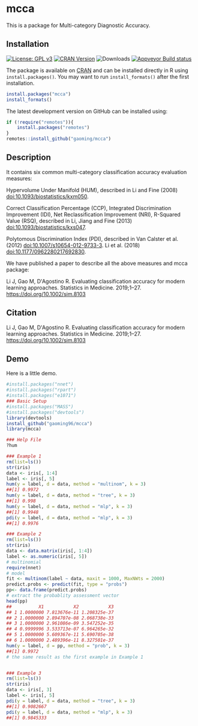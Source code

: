 # mcca
This is a package for Multi-category Diagnostic Accuracy.<br>

## Installation
[![License: GPL
v3](https://img.shields.io/badge/License-GPL%20v3-blue.svg)](http://www.gnu.org/licenses/gpl-3.0)
[![CRAN Version](https://www.r-pkg.org/badges/version/mcca)](https://cran.r-project.org/package=mcca)
![Downloads](https://cranlogs.r-pkg.org/badges/mcca)
[![Appveyor Build status](https://ci.appveyor.com/api/projects/status/40ua5l06jw0gjyjb?svg=true)](https://ci.appveyor.com/project/gaoming96/mcca)


The package is available on [CRAN](https://cran.r-project.org/package=mcca) and can be installed directly in R using `install.packages()`. You may want to run `install_formats()` after the first installation.

```R
install.packages("mcca")
install_formats()
```

The latest development version on GitHub can be installed using:

```R
if (!require("remotes")){
    install.packages("remotes")
}
remotes::install_github("gaoming/mcca")
```
## Description

It contains six common multi-category classification accuracy evaluation measures:

 Hypervolume Under Manifold (HUM), described in
 Li and Fine (2008) <doi:10.1093/biostatistics/kxm050>.

Correct Classification Percentage (CCP), Integrated Discrimination Improvement (IDI), Net Reclassification Improvement (NRI), R-Squared Value (RSQ), described in
 Li, Jiang and Fine (2013) <doi:10.1093/biostatistics/kxs047>.
 
 Polytomous Discrimination Index (PDI), described in
 Van Calster et al. (2012) <doi:10.1007/s10654-012-9733-3>.
 Li et al. (2018) <doi:10.1177/0962280217692830>.
 
 We have published a paper to describe all the above measures and mcca package:
 
 Li J, Gao M, D'Agostino R. Evaluating classification accuracy for modern learning
approaches. Statistics in Medicine. 2019;1–27. https://doi.org/10.1002/sim.8103


## Citation
Li J, Gao M, D'Agostino R. Evaluating classification accuracy for modern learning
approaches. Statistics in Medicine. 2019;1–27. https://doi.org/10.1002/sim.8103


## Demo

Here is a little demo.<br>

```r
#install.packages("nnet")
#install.packages("rpart")
#install.packages("e1071")
### Basic Setup
#install.packages("MASS")
#install.packages("devtools")
library(devtools)
install_github("gaoming96/mcca")
library(mcca)

### Help File
?hum

### Example 1
rm(list=ls())
str(iris)
data <- iris[, 1:4]
label <- iris[, 5]
hum(y = label, d = data, method = "multinom", k = 3)
##[1] 0.9972
hum(y = label, d = data, method = "tree", k = 3)
##[1] 0.998
hum(y = label, d = data, method = "mlp", k = 3)
##[1] 0.9948
pdi(y = label, d = data, method = "mlp", k = 3)
##[1] 0.9976

### Example 2
rm(list=ls())
str(iris)
data <- data.matrix(iris[, 1:4])
label <- as.numeric(iris[, 5])
# multinomial
require(nnet)
# model
fit <- multinom(label ~ data, maxit = 1000, MaxNWts = 2000)
predict.probs <- predict(fit, type = "probs")
pp<- data.frame(predict.probs)
# extract the probablity assessment vector
head(pp)
##          X1           X2           X3
## 1 1.0000000 7.813676e-11 1.208325e-37
## 2 1.0000000 2.894707e-08 2.068738e-33
## 3 1.0000000 2.961086e-09 3.547252e-35
## 4 0.9999996 3.533713e-07 6.964265e-32
## 5 1.0000000 5.609367e-11 5.690705e-38
## 6 1.0000000 2.489396e-11 8.327501e-37
hum(y = label, d = pp, method = "prob", k = 3)
##[1] 0.9972
# the same result as the first example in Example 1


### Example 3
rm(list=ls())
str(iris)
data <- iris[, 3]
label <- iris[, 5]
pdi(y = label, d = data, method = "tree", k = 3)
##[1] 0.9082667
pdi(y = label, d = data, method = "mlp", k = 3)
##[1] 0.9845333
```
